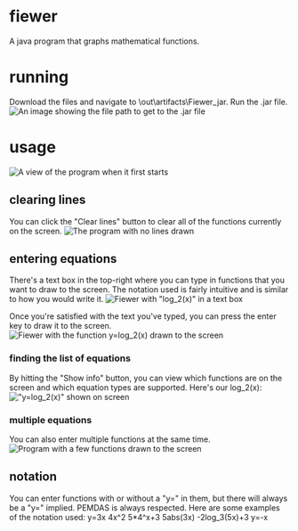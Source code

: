# fiewer
A java program that graphs mathematical functions.

# running
Download the files and navigate to \out\artifacts\Fiewer_jar. Run the .jar file.
![An image showing the file path to get to the .jar file](/main/resources/images/ReadmeImages/findjar.png)

# usage
![A view of the program when it first starts](/main/resources/images/ReadmeImages/firstview.png)

## clearing lines
You can click the "Clear lines" button to clear all of the functions currently on the screen.
![The program with no lines drawn](/main/resources/images/ReadmeImages/clearlines.png)

## entering equations
There's a text box in the top-right where you can type in functions that you want to draw to the screen. The notation used is fairly intuitive and is similar to how you would write it.
![Fiewer with "log_2(x)" in a text box](/main/resources/images/ReadmeImages/enteringequations.png)

Once you're satisfied with the text you've typed, you can press the enter key to draw it to the screen.
![Fiewer with the function y=log_2(x) drawn to the screen](/main/resources/images/ReadmeImages/equationentered.png)

### finding the list of equations
By hitting the "Show info" button, you can view which functions are on the screen and which equation types are supported.
Here's our log_2(x):
!["y=log_2(x)" shown on screen](/main/resources/images/ReadmeImages/functionsonscreen.png)

### multiple equations
You can also enter multiple functions at the same time.
![Program with a few functions drawn to the screen](/main/resources/images/ReadmeImages/multiplefunctions.png)


## notation
You can enter functions with or without a "y=" in them, but there will always be a "y=" implied. PEMDAS is always respected. Here are some examples of the notation used:
  y=3x
  4x^2
  5*4^x+3
  5abs(3x)
  -2log_3(5x)+3
  y=-x
